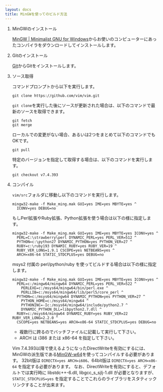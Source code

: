 ```yaml
---
layout: docs
title: MinGWを使ってのビルド方法
---
```


1.  MinGWのインストール

    [MinGW | Minimalist GNU for Windows](http://www.mingw.org/)からお使いのコンピューターにあったコンパイラをダウンロードしてインストールします。

2.  Gitのインストール

    [Git](https://git-scm.com/)からGitをインストールします。

3.  ソース取得

    コマンドプロンプトから以下を実行します。

        git clone https://github.com/vim/vim.git

    `git clone`を実行した後にソースが更新された場合は、以下のコマンドで最新のソースを取得できます。

        git fetch
        git merge

    ローカルでの変更がない場合、あるいは2つをまとめて以下のコマンドでもOKです。

        git pull

    特定のバージョンを指定して取得する場合は、以下のコマンドを実行します。

        git checkout v7.4.393

4.  コンパイル

    `vim/src`フォルダに移動し以下のコマンドを実行します。

        mingw32-make -f Make_ming.mak GUI=yes IME=yes MBYTE=yes ^
          ICONV=yes DEBUG=no

    もしPerl拡張やRuby拡張、Python拡張を使う場合は以下の様に指定します。

        mingw32-make -f Make_ming.mak GUI=yes IME=yes MBYTE=yes ICONV=yes ^
          PERL=C:\strawberry\perl DYNAMIC_PERL=yes PERL_VER=512 ^
          PYTHON=c:\python27 DYNAMIC_PYTHON=yes PYTHON_VER=27 ^
          RUBY=c:\ruby193 DYNAMIC_RUBY=yes RUBY_VER=19 ^
          RUBY_VER_LONG=1.9.1 CSCOPE=yes NETBEANS=yes ^
          ARCH=x86-64 STATIC_STDCPLUS=yes DEBUG=no

    msys2 付属の perl/python/ruby を使ってビルドする場合は以下の様に指定します。

        mingw32-make -f Make_ming.mak GUI=yes IME=yes MBYTE=yes ICONV=yes ^
          PERL=c:/mingw64/mingw64 DYNAMIC_PERL=yes PERL_VER=522 ^
            PERLEXE=c:/msys64/mingw64/bin/perl.exe ^
            PERLLIB=c:/msys64/mingw64/lib/perl5/core_perl ^
          PYTHON=c:/msys64/mingw64 DYNAMIC_PYTHON=yes PYTHON_VER=27 ^
            PYTHON_HOME=c:/msys64/mingw64 ^
            PYTHONINC=-Ic:/msys64/mingw64/include/python2.7 ^
            DYNAMIC_PYTHON_DLL=libpython2.7.dll ^
          RUBY=c:/msys64/mingw64 DYNAMIC_RUBY=yes RUBY_VER=22 RUBY_VER_LONG=2.2.0 ^
          CSCOPE=yes NETBEANS=yes ARCH=x86-64 STATIC_STDCPLUS=yes DEBUG=no

    * 複数行に跨るのでバッチファイルに記載して実行して下さい。
    * ARCH は i386 または x86-64 を指定して下さい。

    Vim 7.4.393以降で使えるようになったDirectWriteを有効にするには、MinGWの派生版である[MinGW-w64](http://mingw-w64.sourceforge.net/)を使ってコンパイルする必要があります。
    32bit版は `DIRECTX=yes ARCH=i686`、64bit版は `DIRECTX=yes ARCH=x86-64` を指定する必要があります。
    なお、DirectWriteを有効にすると、デフォルトでは実行時に libstdc++-6.dll, libgcc\_s\_sjlj-1.dll が必要となりますが、`STATIC_STDCPLUS=yes` を指定することでこれらのライブラリをスタティックリンクすることが出来ます。
